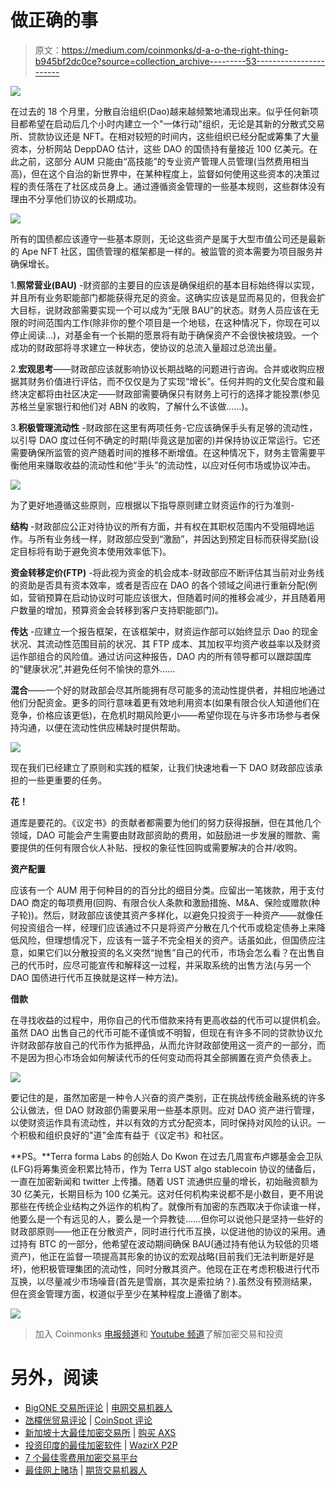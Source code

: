 # 做正确的事

> 原文：<https://medium.com/coinmonks/d-a-o-the-right-thing-b945bf2dc0ce?source=collection_archive---------53----------------------->

![](img/3af89ba766fa133b8f4255dfd2d3d73c.png)

在过去的 18 个月里，分散自治组织(Dao)越来越频繁地涌现出来。似乎任何新项目都希望在启动后几个小时内建立一个"一体行动"组织，无论是其新的分散式交易所、贷款协议还是 NFT。在相对较短的时间内，这些组织已经分配或筹集了大量资本，分析网站 DeppDAO 估计，这些 DAO 的国债持有量接近 100 亿美元。在此之前，这部分 AUM 只能由“高技能”的专业资产管理人员管理(当然费用相当高)，但在这个自治的新世界中，在某种程度上，监督如何使用这些资本的决策过程的责任落在了社区成员身上。通过遵循资金管理的一些基本规则，这些群体没有理由不分享他们协议的长期成功。

![](img/566172cbf25f8cea12fd6c6e5218400d.png)

所有的国债都应该遵守一些基本原则，无论这些资产是属于大型市值公司还是最新的 Ape NFT 社区，国债管理的框架都是一样的。被监管的资本需要为项目服务并确保增长。

1.**照常营业(BAU)** -财资部的主要目的应该是确保组织的基本目标始终得以实现，并且所有业务职能部门都能获得充足的资金。这确实应该是显而易见的，但我会扩大目标，说财政部需要实现一个可以成为“无限 BAU”的状态。财务人员应该在无限的时间范围内工作(除非你的整个项目是一个地毯，在这种情况下，你现在可以停止阅读…)，对基金有一个长期的愿景将有助于确保资产不会很快被烧毁。一个成功的财政部将寻求建立一种状态，使协议的总流入量超过总流出量。

2.**宏观思考**——财政部应该就影响协议长期战略的问题进行咨询。合并或收购应根据其财务价值进行评估，而不仅仅是为了实现“增长”。任何并购的文化契合度和最终决定都将由社区决定——财政部需要确保只有财务上可行的选择才能投票(参见苏格兰皇家银行和他们对 ABN 的收购，了解什么不该做……)。

3.**积极管理流动性** -财政部在这里有两项任务-它应该确保手头有足够的流动性，以引导 DAO 度过任何不确定的时期(毕竟这是加密的)并保持协议正常运行。它还需要确保所监管的资产随着时间的推移不断增值。在这种情况下，财务主管需要平衡他用来赚取收益的流动性和他“手头”的流动性，以应对任何市场或协议冲击。

![](img/5b91e79fc1adaa5e049943217bff2e57.png)

为了更好地遵循这些原则，应根据以下指导原则建立财资运作的行为准则-

**结构** -财政部应公正对待协议的所有方面，并有权在其职权范围内不受阻碍地运作。与所有业务线一样，财政部应受到“激励”，并因达到预定目标而获得奖励(设定目标将有助于避免资本使用效率低下)。

**资金转移定价(FTP)** -将此视为资金的机会成本-财政部应不断评估其当前对业务线的资助是否具有资本效率，或者是否应在 DAO 的各个领域之间进行重新分配(例如，营销预算在启动协议时可能应该很大，但随着时间的推移会减少，并且随着用户数量的增加，预算资金会转移到客户支持职能部门)。

**传达** -应建立一个报告框架，在该框架中，财资运作部可以始终显示 Dao 的现金状况、其流动性范围目前的状况、其 FTP 成本、其加权平均资产收益率以及财资运作部组合的风险值。通过访问这种报告，DAO 内的所有领导都可以跟踪国库的“健康状况”,并避免任何不愉快的意外……

**混合**——一个好的财政部会尽其所能拥有尽可能多的流动性提供者，并相应地通过他们分配资金。更多的同行意味着更有效地利用资本(如果有限合伙人知道他们在竞争，价格应该更低)，在危机时期风险更小——希望你现在与许多市场参与者保持沟通，以便在流动性供应稀缺时提供帮助。

![](img/695acdd225c742bc79eb6f50615d9cc0.png)

现在我们已经建立了原则和实践的框架，让我们快速地看一下 DAO 财政部应该承担的一些更重要的任务。

**花！**

道库是要花的。《议定书》的贡献者都需要为他们的努力获得报酬，但在其他几个领域，DAO 可能会产生需要由财政部资助的费用，如鼓励进一步发展的赠款、需要提供的任何有限合伙人补贴、授权的象征性回购或需要解决的合并/收购。

**资产配置**

应该有一个 AUM 用于何种目的的百分比的细目分类。应留出一笔拨款，用于支付 DAO 商定的每项费用(回购、有限合伙人条款和激励措施、M&A、保险或赠款(种子轮))。然后，财政部应该使其资产多样化，以避免只投资于一种资产——就像任何投资组合一样，经理们应该通过不只是将资产分散在几个代币或稳定债券上来降低风险，但理想情况下，应该有一篮子不完全相关的资产。话虽如此，但国债应注意，如果它们以分散投资的名义突然“抛售”自己的代币，市场会怎么看？在出售自己的代币时，应尽可能宣传和解释这一过程，并采取系统的出售方法(与另一个 DAO 国债进行代币互换就是这样一种方法)。

**借款**

在寻找收益的过程中，用你自己的代币借款来持有更高收益的代币可以提供机会。虽然 DAO 出售自己的代币可能不谨慎或不明智，但现在有许多不同的贷款协议允许财政部存放自己的代币作为抵押品，从而允许财政部使用这一资产的一部分，而不是因为担心市场会如何解读代币的任何变动而将其全部搁置在资产负债表上。

![](img/60b0ddebb7372396368fb404b49060ea.png)

要记住的是，虽然加密是一种令人兴奋的资产类别，正在挑战传统金融系统的许多公认做法，但 DAO 财政部仍需要采用一些基本原则。应对 DAO 资产进行管理，以使财资运作具有流动性，并以有效的方式分配资本，同时保持对风险的认识。一个积极和组织良好的"道"金库有益于《议定书》和社区。

**PS。**Terra forma Labs 的创始人 Do Kwon 在过去几周宣布卢娜基金会卫队(LFG)将筹集资金积累比特币，作为 Terra UST algo stablecoin 协议的储备后，一直在加密新闻和 twitter 上传播。随着 UST 流通供应量的增长，初始融资额为 30 亿美元，长期目标为 100 亿美元。这对任何机构来说都不是小数目，更不用说那些在传统企业结构之外运作的机构了。就像所有加密的东西取决于你读谁一样，他要么是一个有远见的人，要么是一个异教徒……但你可以说他只是坚持一些好的财政部原则——他正在分散资产，同时进行代币互换，以促进他的协议的采用。通过持有 BTC 的一部分，他希望在波动期间确保 BAU(通过持有他认为较低的贝塔资产)，他正在监督一项提高其形象的协议的宏观战略(目前我们无法判断是好是坏)，他积极管理集团的流动性，同时分散其资产。他现在正在考虑积极进行代币互换，以尽量减少市场噪音(首先是雪崩，其次是索拉纳？).虽然没有预测结果，但在资金管理方面，权道似乎至少在某种程度上遵循了剧本。

![](img/df180d8e280fee5443cca97d5b95408e.png)

> 加入 Coinmonks [电报频道](https://t.me/coincodecap)和 [Youtube 频道](https://www.youtube.com/c/coinmonks/videos)了解加密交易和投资

# 另外，阅读

*   [BigONE 交易所评论](/coinmonks/bigone-exchange-review-64705d85a1d4) | [电网交易机器人](https://coincodecap.com/grid-trading)
*   [氹欞侊贸易评论](https://coincodecap.com/anny-trade-review) | [CoinSpot 评论](https://coincodecap.com/coinspot-review)
*   [新加坡十大最佳加密交易所](https://coincodecap.com/crypto-exchange-in-singapore) | [购买 AXS](https://coincodecap.com/buy-axs-token)
*   [投资印度的最佳加密软件](https://coincodecap.com/best-crypto-to-invest-in-india-in-2021) | [WazirX P2P](https://coincodecap.com/wazirx-p2p)
*   [7 个最佳零费用加密交易平台](https://coincodecap.com/zero-fee-crypto-exchanges)
*   [最佳网上赌场](https://coincodecap.com/best-online-casinos) | [期货交易机器人](/coinmonks/futures-trading-bots-5a282ccee3f5)